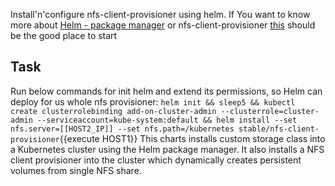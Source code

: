 Install'n'configure nfs-client-provisioner using helm.
If You want to know more about <a href="https://helm.sh/">Helm - package manager</a> or nfs-client-provisioner <a href="https://github.com/helm/charts/tree/master/stable/nfs-client-provisioner">this</a> should be the good place to start
## Task

Run below commands for init helm and extend its permissions, so Helm can deploy for us whole nfs provisioner:
`helm init && sleep5 &&
kubectl create clusterrolebinding add-on-cluster-admin --clusterrole=cluster-admin --serviceaccount=kube-system:default &&
helm install --set nfs.server=[[HOST2_IP]] --set nfs.path=/kubernetes stable/nfs-client-provisioner`{{execute HOST1}}
This charts installs custom storage class into a Kubernetes cluster using the Helm package manager. It also installs a NFS client provisioner into the cluster which dynamically creates persistent volumes from single NFS share.
